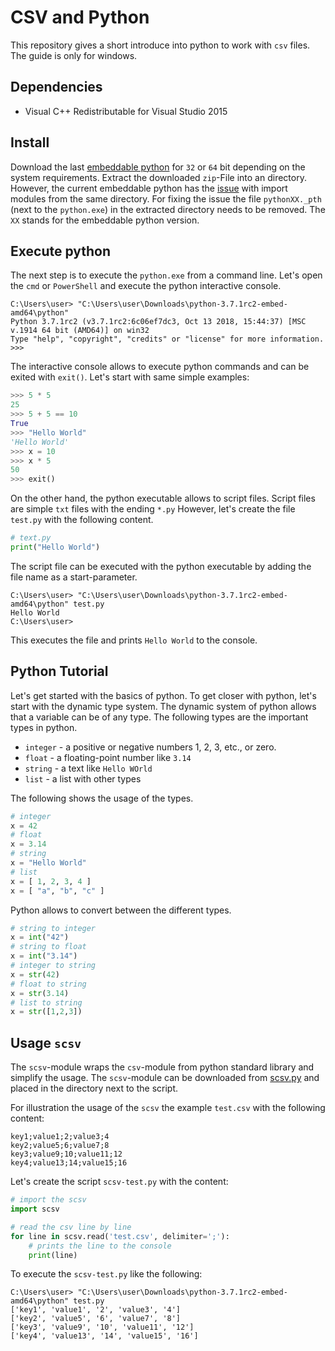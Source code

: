 # CSV and Python

This repository gives a short introduce into python to work with `csv` files.
The guide is only for windows.

## Dependencies

 * Visual C++ Redistributable for Visual Studio 2015

## Install

Download the last [embeddable python](https://www.python.org/downloads/windows/) for `32` or `64` bit depending on the system requirements.
Extract the downloaded `zip`-File into an directory.
However, the current embeddable python has the [issue](https://bugs.python.org/issue34841) with import modules from the same directory.
For fixing the issue the file `pythonXX._pth` (next to the `python.exe`) in the extracted directory needs to be removed.
The `XX` stands for the embeddable python version.

## Execute python


The next step is to execute the `python.exe` from a command line.
Let's open the `cmd` or `PowerShell` and execute the python interactive console.

```batch
C:\Users\user> "C:\Users\user\Downloads\python-3.7.1rc2-embed-amd64\python"
Python 3.7.1rc2 (v3.7.1rc2:6c06ef7dc3, Oct 13 2018, 15:44:37) [MSC v.1914 64 bit (AMD64)] on win32
Type "help", "copyright", "credits" or "license" for more information.
>>>
```

The interactive console allows to execute python commands and can be exited with `exit()`.
Let's start with same simple examples:

```python
>>> 5 * 5
25
>>> 5 + 5 == 10
True
>>> "Hello World"
'Hello World'
>>> x = 10
>>> x * 5
50
>>> exit()
```

On the other hand, the python executable allows to script files. 
Script files are simple `txt` files with the ending `*.py`
However, let's create the file `test.py` with the following content.

```python
# text.py
print("Hello World")
```

The script file can be executed with the python executable by adding the file name as a start-parameter.

```batch
C:\Users\user> "C:\Users\user\Downloads\python-3.7.1rc2-embed-amd64\python" test.py
Hello World
C:\Users\user>
```

This executes the file and prints `Hello World` to the console.

## Python Tutorial

Let's get started with the basics of python.
To get closer with python, let's start with the dynamic type system.
The dynamic system of python allows that a variable can be of any type.
The following types are the important types in python.

* `integer` - a positive or negative numbers 1, 2, 3, etc., or zero. 
* `float` - a floating-point number like `3.14`
* `string` - a text like `Hello WOrld`
* `list` - a list with other types

The following shows the usage of the types.
```python
# integer
x = 42
# float
x = 3.14
# string
x = "Hello World"
# list
x = [ 1, 2, 3, 4 ]
x = [ "a", "b", "c" ]
```

Python allows to convert between the different types.
```python
# string to integer
x = int("42")
# string to float
x = int("3.14")
# integer to string
x = str(42)
# float to string
x = str(3.14)
# list to string
x = str([1,2,3])
```

## Usage `scsv`

The `scsv`-module wraps the `csv`-module from python standard library and simplify the usage.
The `scsv`-module can be downloaded from [scsv.py](./scsv.py) and placed in the directory next to the script.

For illustration the usage of the `scsv` the example `test.csv` with the following content:
```csv
key1;value1;2;value3;4
key2;value5;6;value7;8
key3;value9;10;value11;12
key4;value13;14;value15;16
```

Let's create the script `scsv-test.py` with the content:
```python
# import the scsv
import scsv

# read the csv line by line
for line in scsv.read('test.csv', delimiter=';'):
    # prints the line to the console
    print(line)
```

To execute the `scsv-test.py` like the following:
```batch
C:\Users\user> "C:\Users\user\Downloads\python-3.7.1rc2-embed-amd64\python" test.py
['key1', 'value1', '2', 'value3', '4']
['key2', 'value5', '6', 'value7', '8']
['key3', 'value9', '10', 'value11', '12']
['key4', 'value13', '14', 'value15', '16']
```

